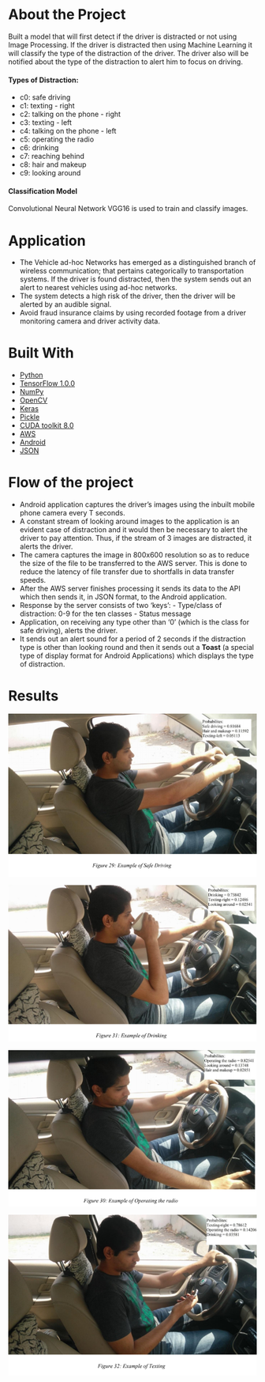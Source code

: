 # About the Project

Built a model that will first detect if the driver is distracted or not using Image Processing. If the driver is distracted then using Machine Learning it will classify the type of the distraction of the driver. The driver also will be notified about the type of the distraction to alert him to focus on driving.

#### Types of Distraction:

- c0: safe driving
- c1: texting - right
- c2: talking on the phone - right
- c3: texting - left
- c4: talking on the phone - left
- c5: operating the radio
- c6: drinking
- c7: reaching behind
- c8: hair and makeup
- c9: looking around

#### Classification Model

Convolutional Neural Network VGG16 is used to train and classify images.

# Application

- The Vehicle ad-hoc Networks has emerged as a distinguished branch of wireless communication; that pertains categorically to transportation systems. If the driver is found distracted, then the system sends out an alert to nearest vehicles using ad-hoc networks.
- The system detects a high risk of the driver, then the driver will be alerted by an audible signal.
- Avoid fraud insurance claims by using recorded footage from a driver monitoring camera and driver activity data.

# Built With

- [Python](https://www.python.org/)
- [TensorFlow 1.0.0](https://www.tensorflow.org/)
- [NumPy](https://numpy.org/)
- [OpenCV](https://opencv.org/)
- [Keras](https://keras.io/)
- [Pickle](https://docs.python.org/3/library/pickle.html)
- [CUDA toolkit 8.0](https://developer.nvidia.com/cuda-downloads)
- [AWS](https://aws.amazon.com/)
- [Android](https://developer.android.com/)
- [JSON](https://www.json.org/)

# Flow of the project

- Android application captures the driver’s images using the inbuilt mobile phone camera every T seconds.
- A constant stream of looking around images to the application is an evident case of distraction and it would then be necessary to alert the driver to pay attention. Thus, if the stream of 3 images are distracted, it alerts the driver.
- The camera captures the image in 800x600 resolution so as to reduce the size of the file to be transferred to the AWS server. This is done to reduce the latency of file transfer due to shortfalls in data transfer speeds.
- After the AWS server finishes processing it sends its data to the API which then sends it, in JSON format, to the Android application.
- Response by the server consists of two ‘keys’: - Type/class of distraction: 0-9 for the ten classes - Status message
- Application, on receiving any type other than ‘0’ (which is the class for safe driving), alerts the driver.
- It sends out an alert sound for a period of 2 seconds if the distraction type is other than looking round and then it sends out a <b>Toast</b> (a special type of display format for Android Applications) which displays the type of distraction.

# Results

![Safe Driving](Images/SafeDriving.png)

![Drinking](Images/Drinking.png)

![OperatingRadio](Images/OperatingRadio.png)

![Texting](Images/Texting.png)
